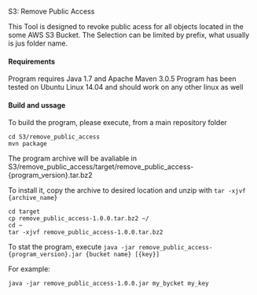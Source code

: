 S3: Remove Public Access

This Tool is designed to revoke public acess for all objects located in the some AWS S3 Bucket. 
The Selection can be limited by prefix, what usually is jus folder name. 

#### Requirements

Program requires Java 1.7 and Apache Maven 3.0.5
Program has been tested on Ubuntu Linux 14.04 and should work on any other linux as well

#### Build and ussage

To build the program, please execute, from a main repository folder

```
cd S3/remove_public_access
mvn package
```

The program archive will be avaliable in S3/remove_public_access/target/remove_public_access-{program_version}.tar.bz2

To install it, copy the archive to desired location and unzip with `tar -xjvf {archive_name}`

```
cd target
cp remove_public_access-1.0.0.tar.bz2 ~/
cd ~
tar -xjvf remove_public_access-1.0.0.tar.bz2
```

To stat the program, execute `java -jar remove_public_access-{program_version}.jar {bucket name} [{key}]`

For example:

```
java -jar remove_public_access-1.0.0.jar my_bycket my_key
```




